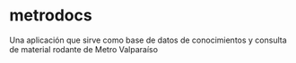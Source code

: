 # metrodocs
Una aplicación que sirve como base de datos de conocimientos y consulta de material rodante de Metro Valparaíso
